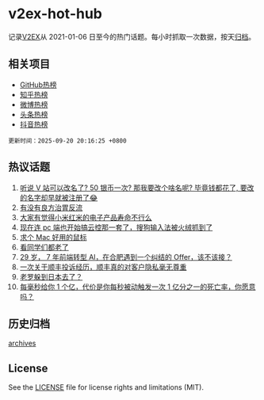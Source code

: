 # v2ex-hot-hub

 记录[V2EX](https://www.v2ex.com/)从 2021-01-06 日至今的热门话题。每小时抓取一次数据，按天[归档](archives)。
 
 ## 相关项目

- [GitHub热榜](https://github.com/snaildev/github-hot-hub)
- [知乎热榜](https://github.com/snaildev/zhihu-hot-hub)
- [微博热榜](https://github.com/snaildev/weibo-hot-hub)
- [头条热榜](https://github.com/snaildev/toutiao-hot-hub)
- [抖音热榜](https://github.com/snaildev/douyin-hot-hub)


 `更新时间：2025-09-20 20:16:25 +0800`

## 热议话题

1. [听说 V 站可以改名了? 50 银币一次? 那我要改个啥名呢? 毕竟钱都花了, 要改的名字却早就被注册了😂](https://www.v2ex.com/t/1160682)
1. [有没有良方治胃反流](https://www.v2ex.com/t/1160598)
1. [大家有觉得小米红米的电子产品寿命不行么](https://www.v2ex.com/t/1160631)
1. [现在连 pc 端也开始搞云控那一套了，搜狗输入法被火绒抓到了](https://www.v2ex.com/t/1160698)
1. [求个 Mac 好用的鼠标](https://www.v2ex.com/t/1160652)
1. [看同学们都老了](https://www.v2ex.com/t/1160663)
1. [29 岁， 7 年前端转型 AI，在合肥遇到一个纠结的 Offer，该不该接？](https://www.v2ex.com/t/1160607)
1. [一次关于顺丰投诉经历，顺丰真的对客户隐私毫无尊重](https://www.v2ex.com/t/1160677)
1. [老罗躲到日本去了？](https://www.v2ex.com/t/1160699)
1. [每毫秒给你 1 个亿，代价是你每秒被动触发一次 1 亿分之一的死亡率，你愿意吗？](https://www.v2ex.com/t/1160703)

## 历史归档

[archives](archives)

## License

See the [LICENSE](LICENSE) file for license rights and limitations (MIT).
